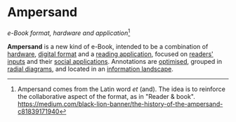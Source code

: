 # Ampersand
*e-Book format, hardware and application*[^1]


**Ampersand** is a new kind of e-Book, intended to be a combination of [hardware](DEFS/HARDWARE/_hardware.md), [digital format](DEFS/oaf.md) and a [reading application](DEFS/app.md), focused on [readers' inputs](DEFS/notes.md) and their [social applications](DEFS/social.md). Annotations are [optimised](DEFS/ai.md), grouped in [radial diagrams](DEFS/mesh.md), and located in an [information landscape](DEFS/landscape.md).


[^1]: Ampersand comes from the Latin word *et* (and). The idea is to reinforce the collaborative aspect of the format, as in "Reader & book". 
https://medium.com/black-lion-banner/the-history-of-the-ampersand-c81839171940
